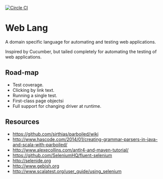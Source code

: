 [![Circle CI](https://circleci.com/gh/alexec/web-lang.svg?style=svg)](https://circleci.com/gh/selenium-webdriver-in-practice/source)
# Web Lang

A domain specific language for automating and testing web applications.

Inspired by Cucumber, but tailed completely for automating the testing of web applications.

## Road-map

* Test coverage.
* Clicking by link text.
* Running a single test.
* First-class page objectsi
* Full support for changing driver at runtime.

## Resources

* https://github.com/sirthias/parboiled/wiki
* http://www.hascode.com/2014/01/creating-grammar-parsers-in-java-and-scala-with-parboiled/
* http://www.alexecollins.com/antlr4-and-maven-tutorial/
* https://github.com/SeleniumHQ/fluent-selenium
* http://selenide.org
* http://www.gebish.org
* http://www.scalatest.org/user_guide/using_selenium